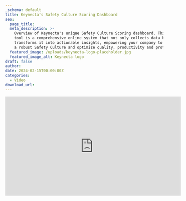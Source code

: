 ```yaml
---
_schema: default
title: Keynecta's Safety Culture Scoring Dashboard
seo:
  page_title:
  meta_description: >-
    Overview of Keynecta's unique Safety Culture Scoring dashboard. This digital
    tool is a comprehensive online system that not only collects data but
    transforms it into actionable insights, empowering your company to establish
    a robust Safety Culture and optimize quality, productivity and profits.
  featured_image: /uploads/keynecta-logo-placeholder.jpg
  featured_image_alt: Keynecta logo
draft: false
author:
date: 2024-02-15T00:00:00Z
categories:
  - Video
download_url:
---
```

<div class="cms-embed"><iframe width="560" height="315" src="https://www.youtube.com/embed/IqcXZOX0WD4?si=-dXUJI4WhfoQjStm" title="YouTube video player" frameborder="0" allow="accelerometer; autoplay; clipboard-write; encrypted-media; gyroscope; picture-in-picture; web-share" referrerpolicy="strict-origin-when-cross-origin" allowfullscreen=""></iframe></div>